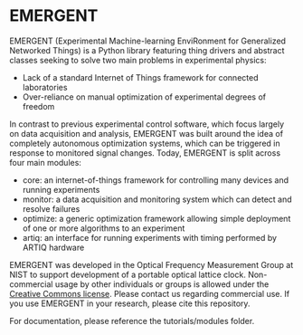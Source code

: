 # EMERGENT
EMERGENT (Experimental Machine-learning EnviRonment for Generalized Networked Things)
is a Python library featuring thing drivers and abstract classes seeking to solve 
two main problems in experimental physics:
* Lack of a standard Internet of Things framework for connected laboratories
* Over-reliance on manual optimization of experimental degrees of freedom

In contrast to previous experimental control software, which focus largely on 
data acquisition and analysis, EMERGENT was built around the idea of completely 
autonomous optimization systems, which can be triggered in response to monitored 
signal changes. Today, EMERGENT is split across four main modules:
* core: an internet-of-things framework for controlling many devices and running experiments
* monitor: a data acquisition and monitoring system which can detect and resolve failures
* optimize: a generic optimization framework allowing simple deployment of one or more algorithms to an experiment
* artiq: an interface for running experiments with timing performed by ARTIQ hardware

EMERGENT was developed in the Optical Frequency Measurement Group at NIST to support 
development of a portable optical lattice clock. Non-commercial usage by other individuals or 
groups is allowed under the [Creative Commons license](https://creativecommons.org/licenses/by-nc/3.0/).
Please contact us regarding commercial use. If you use EMERGENT in your research,
please cite this repository.

For documentation, please reference the tutorials/modules folder.
